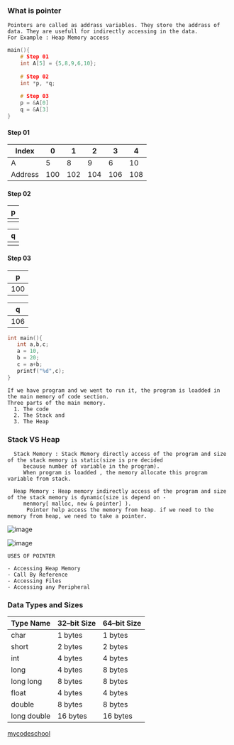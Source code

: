 ### What is pointer
```
Pointers are called as addrass variables. They store the addrass of data. They are usefull for indirectly accessing in the data.
For Example : Heap Memory access
```
```c++
main(){
    # Step 01
    int A[5] = {5,8,9,6,10};
    
    # Step 02
    int *p, *q;
    
    # Step 03
    p = &A[0]
    q = &A[3]
}
```
#### Step 01

| Index   | 0 | 1 | 2 | 3 | 4 |
| ------- | - | - | - | - | - |
| A       | 5 | 8 | 9 |6  |10 |
| Address |100|102|104|106|108|

####  Step 02

| p |
| - |
|   | 

| q |
| - |
|   |

####  Step 03

| p |
| - |
|100| 

| q |
| - |
|106|

```c++
int main(){
   int a,b,c;
   a = 10,
   b = 20;
   c = a+b;
   printf("%d",c);
}
```
```
If we have program and we went to run it, the program is loadded in the main memory of code section.
Three parts of the main memory.
  1. The code
  2. The Stack and 
  3. The Heap
```
### Stack VS Heap
```
  Stack Memory : Stack Memory directly access of the program and size of the stack memory is static(size is pre decided
     because number of variable in the program).
     When program is loadded , the memory allocate this program variable from stack.
     
  Heap Memory : Heap memory indirectly access of the program and size of the stack memory is dynamic(size is depend on -
     menmory[ malloc, new & pointer] ).
      Pointer help access the memory from heap. if we need to the memory from heap, we need to take a pointer.
```
![image](https://user-images.githubusercontent.com/59710234/174209936-cf657073-a8af-4702-b1f7-460b08bf93e6.png)

![image](https://user-images.githubusercontent.com/59710234/174203517-6680b0d5-198f-4d74-b5c4-585ddc329de2.png)

```
USES OF POINTER

- Accessing Heap Memory
- Call By Reference
- Accessing Files
- Accessing any Peripheral
```

### Data Types and Sizes

| Type Name     | 32–bit Size   | 64–bit Size   |
| ------------- | ------------- | ------------- |
| char          |    1 bytes    |    1 bytes    |
| short         |    2 bytes    |    2 bytes    |
| int           |    4 bytes    |    4 bytes    |
| long          |    4 bytes    |    8 bytes    |
| long long     |    8 bytes    |    8 bytes    | 
| float         |    4 bytes    |    4  bytes   |
| double        |    8 bytes    |    8  bytes   |
| long double   |    16 bytes   |    16 bytes   |

[mycodeschool](https://www.youtube.com/playlist?list=PL2_aWCzGMAwLZp6LMUKI3cc7pgGsasm2_)

